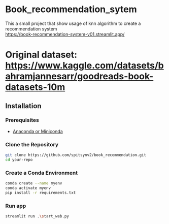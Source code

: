 # Book_recommendation_sytem

This a small project that show usage of knn algorithm to create a recommendation system <br/>
https://book-recommendation-system-v01.streamlit.app/

# Original dataset: https://www.kaggle.com/datasets/bahramjannesarr/goodreads-book-datasets-10m

## Installation

### Prerequisites

- [Anaconda or Miniconda](https://docs.conda.io/projects/conda/en/latest/user-guide/install/index.html)

### Clone the Repository

```bash
git clone https://github.com/spitsynv2/book_recommendation.git
cd your-repo
```

### Create a Conda Environment

```bash
conda create --name myenv
conda activate myenv
pip install -r requirements.txt
```

### Run app
```bash
streamlit run .\start_web.py
```
